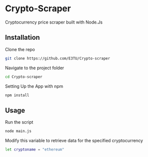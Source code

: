 # Crypto-Scraper

Cryptocurrency price scraper built with Node.Js

## Installation

Clone the repo

```bash
git clone https://github.com/E3TU/Crypto-scraper
```

Navigate to the project folder
```bash
cd Crypto-scraper
```

Setting Up the App with npm
```bash
npm install
```

## Usage
Run the script
```bash
node main.js
```
Modify this variable to retrieve data for the specified cryptocurrency
```bash
let cryptoname = "ethereum"
```

